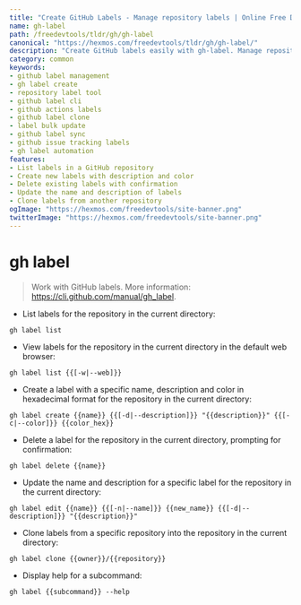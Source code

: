 ```yaml
---
title: "Create GitHub Labels - Manage repository labels | Online Free DevTools by Hexmos"
name: gh-label
path: /freedevtools/tldr/gh/gh-label
canonical: "https://hexmos.com/freedevtools/tldr/gh/gh-label/"
description: "Create GitHub labels easily with gh-label. Manage repository labels, clone labels and apply consistent labeling for open source projects. Free online tool, no registration required."
category: common
keywords:
- github label management
- gh label create
- repository label tool
- github label cli
- github actions labels
- github label clone
- label bulk update
- github label sync
- github issue tracking labels
- gh label automation
features:
- List labels in a GitHub repository
- Create new labels with description and color
- Delete existing labels with confirmation
- Update the name and description of labels
- Clone labels from another repository
ogImage: "https://hexmos.com/freedevtools/site-banner.png"
twitterImage: "https://hexmos.com/freedevtools/site-banner.png"
---
```


# gh label

> Work with GitHub labels.
> More information: <https://cli.github.com/manual/gh_label>.

- List labels for the repository in the current directory:

`gh label list`

- View labels for the repository in the current directory in the default web browser:

`gh label list {{[-w|--web]}}`

- Create a label with a specific name, description and color in hexadecimal format for the repository in the current directory:

`gh label create {{name}} {{[-d|--description]}} "{{description}}" {{[-c|--color]}} {{color_hex}}`

- Delete a label for the repository in the current directory, prompting for confirmation:

`gh label delete {{name}}`

- Update the name and description for a specific label for the repository in the current directory:

`gh label edit {{name}} {{[-n|--name]}} {{new_name}} {{[-d|--description]}} "{{description}}"`

- Clone labels from a specific repository into the repository in the current directory:

`gh label clone {{owner}}/{{repository}}`

- Display help for a subcommand:

`gh label {{subcommand}} --help`
